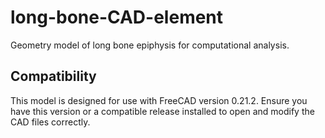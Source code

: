 # long-bone-CAD-element

Geometry model of long bone epiphysis for computational analysis.

## Compatibility

This model is designed for use with FreeCAD version 0.21.2. Ensure you have this version or a compatible release installed to open and modify the CAD files correctly.
